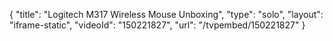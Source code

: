 {
    "title": "Logitech M317 Wireless Mouse Unboxing",
    "type": "solo",
    "layout": "iframe-static",
    "videoId": "150221827",
    "url": "\/tvpembed\/150221827"
}